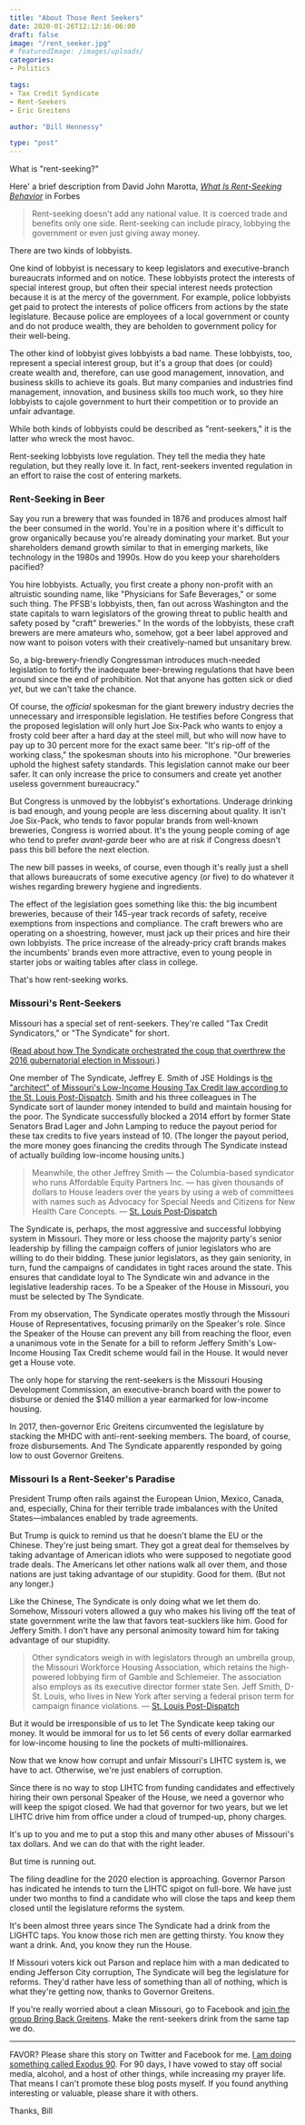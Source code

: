 ```yaml
---
title: "About Those Rent Seekers"
date: 2020-01-26T12:12:16-06:00
draft: false
image: "/rent_seeker.jpg"
# featuredImage: /images/uploads/
categories:
- Politics

tags:
- Tax Credit Syndicate
- Rent-Seekers
- Eric Greitens

author: "Bill Hennessy"

type: "post"
---
```


What is "rent-seeking?"

Here' a brief description from David John Marotta, [*What Is Rent-Seeking Behavior*](https://www.forbes.com/sites/davidmarotta/2013/02/24/what-is-rent-seeking-behavior/#16cf9366658a) in Forbes


> Rent-seeking doesn't add any national value. It is coerced trade and benefits only one side. Rent-seeking can include piracy, lobbying the government or even just giving away money.

There are two kinds of lobbyists. 

One kind of lobbyist is necessary to keep legislators and executive-branch bureaucrats informed and on notice. These lobbyists protect the interests of special interest group, but often their special interest needs protection because it is at the mercy of the government. For example, police lobbyists get paid to protect the interests of police officers from actions by the state legislature. Because police are employees of a local government or county and do not produce wealth, they are beholden to government policy for their well-being. 

The other kind of lobbyist gives lobbyists a bad name. These lobbyists, too, represent a special interest group, but it's a group that does (or could) create wealth and, therefore, can use good management, innovation, and business skills to achieve its goals. But many companies and industries find management, innovation, and business skills too much work, so they hire lobbyists to cajole government to hurt their competition or to provide an unfair advantage. 

While both kinds of lobbyists could be described as "rent-seekers," it is the latter who wreck the most havoc. 

Rent-seeking lobbyists love regulation. They tell the media they hate regulation, but they really love it. In fact, rent-seekers invented regulation in an effort to raise the cost of entering markets. 

### Rent-Seeking in Beer

Say you run a brewery that was founded in 1876 and produces almost half the beer consumed in the world. You're in a position where it's difficult to grow organically because you're already dominating your market. But your shareholders demand growth similar to that in emerging markets, like technology in the 1980s and 1990s. How do you keep your shareholders pacified?

You hire lobbyists. Actually, you first create a phony non-profit with an altruistic sounding name, like "Physicians for Safe Beverages," or some such thing.  The PFSB's lobbyists, then, fan out across Washington and the state capitals to warn legislators of the growing threat to public health and safety posed by "craft" breweries." In the words of the lobbyists, these craft brewers are mere amateurs who, somehow, got a beer label approved and now want to poison voters with their creatively-named but unsanitary brew. 

So, a big-brewery-friendly Congressman introduces much-needed legislation to fortify the inadequate beer-brewing regulations that have been around since the end of prohibition. Not that anyone has gotten sick or died _yet_, but we can't take the chance. 

Of course, the _official_ spokesman for the giant brewery industry decries the unnecessary and irresponsible legislation. He testifies before Congress that the proposed legislation will only hurt Joe Six-Pack who wants to enjoy a frosty cold beer after a hard day at the steel mill, but who will now have to pay up to 30 percent more for the exact same beer. "It's rip-off of the working class," the spokesman shouts into his microphone. "Our breweries uphold the highest safety standards. This legislation cannot make our beer safer. It can only increase the price to consumers and create yet another useless government bureaucracy."

But Congress is unmoved by the lobbyist's exhortations. Underage drinking is bad enough, and young people are less discerning about quality. It isn't Joe Six-Pack, who tends to favor popular brands from well-known breweries, Congress is worried about. It's the young people coming of age who tend to prefer _avant-garde_ beer who are at risk if Congress doesn't pass this bill before the next election. 

The new bill passes in weeks, of course, even though it's really just a shell that allows bureaucrats of some executive agency (or five) to do whatever it wishes regarding brewery hygiene and ingredients. 

The effect of the legislation goes something like this: the big incumbent breweries, because of their 145-year track records of safety, receive exemptions from inspections and compliance. The craft brewers who are operating on a shoestring, however, must jack up their prices and hire their own lobbyists. The price increase of the already-pricy craft brands makes the incumbents' brands even more attractive, even to young people in starter jobs or waiting tables after class in college. 

That's how rent-seeking works. 

### Missouri's Rent-Seekers

Missouri has a special set of rent-seekers. They're called "Tax Credit Syndicators," or "The Syndicate" for short. 

([Read about how The Syndicate orchestrated the coup that overthrew the 2016 gubernatorial election in Missouri](https://www.hennessysview.com/posts/2020/unfinished-business-greitens/).)

One member of The Syndicate, Jeffrey E. Smith of JSE Holdings is t[he "architect" of Missouri's Low-Income Housing Tax Credit law according to the St. Louis Post-Dispatch](https://www.stltoday.com/news/local/govt-and-politics/political-fix/the-top-syndicators/article_953b04e5-3d51-5280-8a08-2f3a5b6d9fc3.html). Smith and his three colleagues in The Syndicate sort of launder money intended to build and maintain housing for the poor. The Syndicate successfully blocked a 2014 effort by former State Senators Brad Lager and John Lamping to reduce the payout period for these tax credits to five years instead of 10. (The longer the payout period, the more money goes financing the credits through The Syndicate instead of actually building low-income housing units.) 

> Meanwhile, the other Jeffrey Smith — the Columbia-based syndicator who runs Affordable Equity Partners Inc. — has given thousands of dollars to House leaders over the years by using a web of committees with names such as Advocacy for Special Needs and Citizens for New Health Care Concepts.
> — [St. Louis Post-Dispatch](https://www.stltoday.com/business/local/is-missouri-s-costly-housing-tax-credit-untouchable-because-of/article_0e46846e-fa2a-55aa-ad07-7409cc0a64d6.html)

The Syndicate is, perhaps, the most aggressive and successful lobbying system in Missouri. They more or less choose the majority party's senior leadership by filling the campaign coffers of junior legislators who are willing to do their bidding. These junior legislators, as they gain seniority, in turn, fund the campaigns of candidates in tight races around the state. This ensures that candidate loyal to The Syndicate win and advance in the legislative leadership races. To be a Speaker of the House in Missouri, you must be selected by The Syndicate. 

From my observation, The Syndicate operates mostly through the Missouri House of Representatives, focusing primarily on the Speaker's role. Since the Speaker of the House can prevent any bill from reaching the floor, even a unanimous vote in the Senate for a bill to reform Jeffery Smith's Low-Income Housing Tax Credit scheme would fail in the House. It would never get a House vote. 

The only hope for starving the rent-seekers is the Missouri Housing Development Commission, an executive-branch board with the power to disburse or denied the $140 million a year earmarked for low-income housing. 

In 2017, then-governor Eric Greitens circumvented the legislature by stacking the MHDC with anti-rent-seeking members. The board, of course, froze disbursements. And The Syndicate apparently responded by going low to oust Governor Greitens. 

### Missouri Is a Rent-Seeker's Paradise

President Trump often rails against the European Union, Mexico, Canada, and, especially, China for their terrible trade imbalances with the United States—imbalances enabled by trade agreements. 

But Trump is quick to remind us that he doesn't blame the EU or the Chinese. They're just being smart. They got a great deal for themselves by taking advantage of American idiots who were supposed to negotiate good trade deals. The Americans let other nations walk all over them, and those nations are just taking advantage of our stupidity. Good for them. (But not any longer.)

Like the Chinese, The Syndicate is only doing what we let them do. Somehow, Missouri voters allowed a guy who makes his living off the teat of state government write the law that favors teat-sucklers like him. Good for Jeffery Smith. I don't have any personal animosity toward him for taking advantage of our stupidity.

> Other syndicators weigh in with legislators through an umbrella group, the Missouri Workforce Housing Association, which retains the high-powered lobbying firm of Gamble and Schlemeier. The association also employs as its executive director former state Sen. Jeff Smith, D-St. Louis, who lives in New York after serving a federal prison term for campaign finance violations.
>  — [St. Louis Post-Dispatch](https://www.stltoday.com/business/local/is-missouri-s-costly-housing-tax-credit-untouchable-because-of/article_0e46846e-fa2a-55aa-ad07-7409cc0a64d6.html)

But it would be irresponsible of us to let The Syndicate keep taking our money. It would be immoral for us to let 56 cents of every dollar earmarked for low-income housing to line the pockets of multi-millionaires. 

Now that we know how corrupt and unfair Missouri's LIHTC system is, we have to act. Otherwise, we're just enablers of corruption. 

Since there is no way to stop LIHTC from funding candidates and effectively hiring their own personal Speaker of the House, we need a governor who will keep the spigot closed. We had that governor for two years, but we let LIHTC drive him from office under a cloud of trumped-up, phony charges. 

It's up to you and me to put a stop this and many other abuses of Missouri's tax dollars. And we can do that with the right leader.

But time is running out.

The filing deadline for the 2020 election is approaching. Governor Parson has indicated he intends to turn the LIHTC spigot on full-bore. We have just under two months to find a candidate who will close the taps and keep them closed until the legislature reforms the system.

It's been almost three years since The Syndicate had a drink from the LIGHTC taps. You know those rich men are getting thirsty. You know they want a drink. And, you know they run the House. 

If Missouri voters kick out Parson and replace him with a man dedicated to ending Jefferson City corruption, The Syndicate will beg the legislature for reforms. They'd rather have less of something than all of nothing, which is what they're getting now, thanks to Governor Greitens. 

If you're really worried about a clean Missouri, go to Facebook and [join the group Bring Back Greitens](https://www.facebook.com/groups/528628107747975/). Make the rent-seekers drink from the same tap we do. 

----

FAVOR? Please share this story on Twitter and Facebook for me. [I am doing something called Exodus 90](https://www.hennessysview.com/posts/2020/making-the-exodus-ii/). For 90 days, I have vowed to stay off social media, alcohol, and a host of other things, while increasing my prayer life. That means I can't promote these blog posts myself. If you found anything interesting or valuable, please share it with others. 

Thanks,
Bill